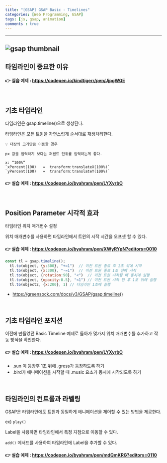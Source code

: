 ```yaml
---
title: "[GSAP] GSAP Basic - Timelines"
categories: [Web Programming, GSAP]
tags: [js, gsap, animation]
comments : true
---
```



---
![gsap thumbnail](/assets/img/thumbnail/gsap.png)
---


## 타임라인이 중요한 이유

#### 👉 실습 예제 : <https://codepen.io/kindtigerr/pen/JjpgWGE>

<br>

## 기초 타임라인
타임라인은 gsap.timeline()으로 생성된다.

타임라인은 모든 트윈을 자연스럽게 순서대로 재생처리한다.

```
💡 대상의 크기만큼 이동할 경우

px 값을 입력하기 보다는 퍼센트 단위를 입력하는게 좋다.

x: “100%”
`xPercent(100)   =  transform:translateX(100%)`
`yPercent(100)   =  transform:translateY(100%)`
```

#### 👉 실습 예제 : <https://codepen.io/byahram/pen/LYXyrbO>

<br>

## Position Parameter 시각적 효과
타임라인 위치 매개변수 설정

위치 매개변수를 사용하면 타임라인에서 트윈의 시작 시간을 오프셋 할 수 있다.

#### 👉 실습 예제 : <https://codepen.io/byahram/pen/XWyRYpN?editors=0010>

```javascript
const tl = gsap.timeline();
  tl.to(object, {y:300}, "+=1")  // 이전 트윈 종료 후 1초 뒤에 시작
  tl.to(object, {x:300}, "-=1")  // 이전 트윈 종료 1초 전에 시작
  tl.to(object, {rotation:90}, "<")  // 이전 트윈 시작될 때 동시에 실행
  tl.to(object, {opacity:0.5}, "<1") // 이전 트윈 시작 된 후 1초 뒤에 실행
  tl.to(object2, {x:200}, 1) // 타임라인 1초에 실행 
```

* <https://greensock.com/docs/v3/GSAP/gsap.timeline()>

<br>

## 기초 타임라인 포지션
이전에 만들었던 Basic Timeline 예제로 돌아가 몇가지 위치 매개변수를 추가하고 작동 방식을 확인한다.

#### 👉 실습 예제 : <https://codepen.io/byahram/pen/LYXyrbO>
* .sun 이 등장후 1초 뒤에 .gress가 등장하도록 하기
* .bird가 애니메이션을 시작할 때 .music 요소가 동시에 시작되도록 하기

<br>

## 타임라인의 컨트롤과 라벨링
GSAP은 타임라인에도 트윈과 동일하게 애니메이션을 제어할 수 있는 방법을 제공한다. 

ex) `play()`

Label을 사용하면 타임라인에서 특정 지점으로 이동할 수 있다.

`add()` 메서드를 사용하여 타임라인에 Label을 추가할 수 있다.

#### 👉 실습 예제 : <https://codepen.io/byahram/pen/mdQmKRG?editors=0110>

<br>
